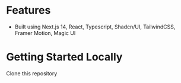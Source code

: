 
# Features

- Built using Next.js 14, React, Typescript, Shadcn/UI, TailwindCSS, Framer Motion, Magic UI


# Getting Started Locally
 Clone this repository 
